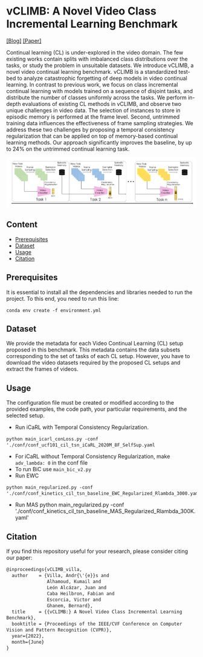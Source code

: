 # vCLIMB: A Novel Video Class Incremental Learning Benchmark

[[Blog]](https://vclimb.netlify.app/) [[Paper]](https://arxiv.org/abs/2201.09381)

Continual learning (CL) is under-explored in the video domain. The few existing works contain splits with imbalanced class distributions over the tasks, or study the problem in unsuitable datasets. We introduce vCLIMB, a novel video continual learning benchmark. vCLIMB is a standardized test-bed to analyze catastrophic forgetting of deep models in video continual learning. In contrast to previous work, we focus on class incremental continual learning with models trained on a sequence of disjoint tasks, and distribute the number of classes uniformly across the tasks. We perform in-depth evaluations of existing CL methods in vCLIMB, and observe two unique challenges in video data. The selection of instances to store in episodic memory is performed at the frame level. Second, untrimmed training data influences the effectiveness of frame sampling strategies. We address these two challenges by proposing a temporal consistency regularization that can be applied on top of memory-based continual learning methods. Our approach significantly improves the baseline, by up to 24% on the untrimmed continual learning task.

![tnt-model](https://github.com/ojedaf/vCLIMB_Benchmark/blob/main/Images/fig_teaser_v4.png)

## Content

- [Prerequisites](#prerequisites)
- [Dataset](#dataset)
- [Usage](#usage)
- [Citation](#citation)

## Prerequisites

It is essential to install all the dependencies and libraries needed to run the project. To this end, you need to run this line: 

```
conda env create -f environment.yml
```

## Dataset

We provide the metadata for each Video Continual Learning (CL) setup proposed in this benchmark. This metadata contains the data subsets corresponding to the set of tasks of each CL setup.  However, you have to download the video datasets required by the proposed CL setups and extract the frames of videos. 

## Usage

The configuration file must be created or modified according to the provided examples, the code path, your particular requirements, and the selected setup.

- Run iCaRL with Temporal Consistency Regularization. 
```
python main_icarl_conLoss.py -conf './conf/conf_ucf101_cil_tsn_iCaRL_2020M_8F_SelfSup.yaml
```

- For iCaRL without Temporal Consistency Regularization, make ```adv_lambda: 0``` in the conf file
- To run BiC use ```main_bic_v2.py```
- Run EWC
```
python main_regularized.py -conf './conf/conf_kinetics_cil_tsn_baseline_EWC_Regularized_Rlambda_3000.yaml'
```
- Run MAS
python main_regularized.py -conf './conf/conf_kinetics_cil_tsn_baseline_MAS_Regularized_Rlambda_300K.yaml'


## Citation

If you find this repository useful for your research, please consider citing our paper:

```
@inproceedings{vCLIMB_villa,
  author    = {Villa, Andr{\'{e}}s and
               Alhamoud, Kumail and
               León Alcázar, Juan and
               Caba Heilbron, Fabian and
               Escorcia, Victor and
               Ghanem, Bernard},
  title     = {{vCLIMB:} A Novel Video Class Incremental Learning Benchmark},
  booktitle = {Proceedings of the IEEE/CVF Conference on Computer Vision and Pattern Recognition (CVPR)},
  year={2022},
  month={June}
}
```
